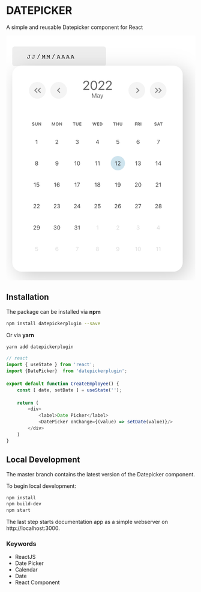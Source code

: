 # DATEPICKER

A simple and reusable Datepicker component for React 

![screen n°1](img/img1.png)
## Installation
The package can be installed via **npm**

```bash
npm install datepickerplugin --save
```

Or via **yarn**

```bash
yarn add datepickerplugin
```


```js
// react
import { useState } from 'react';
import {DatePicker}  from 'datepickerplugin';

export default function CreateEmployee() {
    const [ date, setDate ] = useState('');

    return (
        <div>
            <label>Date Picker</label>
            <DatePicker onChange={(value) => setDate(value)}/>
        </div>
    )
}
```
## Local Development

The master branch contains the latest version of the Datepicker component.

To begin local development:

```bash
npm install
npm build-dev
npm start
```

The last step starts documentation app as a simple webserver on http://localhost:3000.

### Keywords
- ReactJS
- Date Picker
- Calendar
- Date
- React Component
